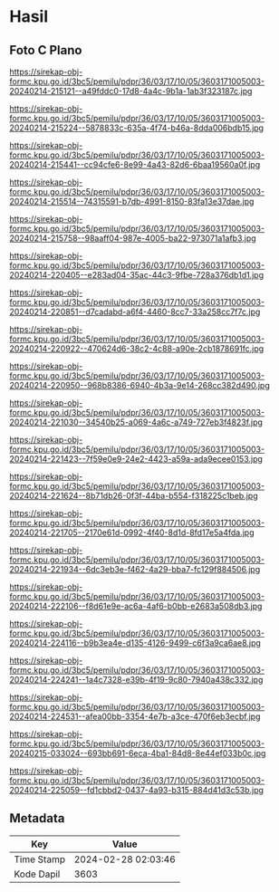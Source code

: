 # Hasil

## Foto C Plano

https://sirekap-obj-formc.kpu.go.id/3bc5/pemilu/pdpr/36/03/17/10/05/3603171005003-20240214-215121--a49fddc0-17d8-4a4c-9b1a-1ab3f323187c.jpg

https://sirekap-obj-formc.kpu.go.id/3bc5/pemilu/pdpr/36/03/17/10/05/3603171005003-20240214-215224--5878833c-635a-4f74-b46a-8dda006bdb15.jpg

https://sirekap-obj-formc.kpu.go.id/3bc5/pemilu/pdpr/36/03/17/10/05/3603171005003-20240214-215441--cc94cfe6-8e99-4a43-82d6-6baa19560a0f.jpg

https://sirekap-obj-formc.kpu.go.id/3bc5/pemilu/pdpr/36/03/17/10/05/3603171005003-20240214-215514--74315591-b7db-4991-8150-83fa13e37dae.jpg

https://sirekap-obj-formc.kpu.go.id/3bc5/pemilu/pdpr/36/03/17/10/05/3603171005003-20240214-215758--98aaff04-987e-4005-ba22-973071a1afb3.jpg

https://sirekap-obj-formc.kpu.go.id/3bc5/pemilu/pdpr/36/03/17/10/05/3603171005003-20240214-220405--e283ad04-35ac-44c3-9fbe-728a376db1d1.jpg

https://sirekap-obj-formc.kpu.go.id/3bc5/pemilu/pdpr/36/03/17/10/05/3603171005003-20240214-220851--d7cadabd-a6f4-4460-8cc7-33a258cc7f7c.jpg

https://sirekap-obj-formc.kpu.go.id/3bc5/pemilu/pdpr/36/03/17/10/05/3603171005003-20240214-220922--470624d6-38c2-4c88-a90e-2cb1878691fc.jpg

https://sirekap-obj-formc.kpu.go.id/3bc5/pemilu/pdpr/36/03/17/10/05/3603171005003-20240214-220950--968b8386-6940-4b3a-9e14-268cc382d490.jpg

https://sirekap-obj-formc.kpu.go.id/3bc5/pemilu/pdpr/36/03/17/10/05/3603171005003-20240214-221030--34540b25-a069-4a6c-a749-727eb3f4823f.jpg

https://sirekap-obj-formc.kpu.go.id/3bc5/pemilu/pdpr/36/03/17/10/05/3603171005003-20240214-221423--7f59e0e9-24e2-4423-a59a-ada9ecee0153.jpg

https://sirekap-obj-formc.kpu.go.id/3bc5/pemilu/pdpr/36/03/17/10/05/3603171005003-20240214-221624--8b71db26-0f3f-44ba-b554-f318225c1beb.jpg

https://sirekap-obj-formc.kpu.go.id/3bc5/pemilu/pdpr/36/03/17/10/05/3603171005003-20240214-221705--2170e61d-0992-4f40-8d1d-8fd17e5a4fda.jpg

https://sirekap-obj-formc.kpu.go.id/3bc5/pemilu/pdpr/36/03/17/10/05/3603171005003-20240214-221934--6dc3eb3e-f462-4a29-bba7-fc129f884506.jpg

https://sirekap-obj-formc.kpu.go.id/3bc5/pemilu/pdpr/36/03/17/10/05/3603171005003-20240214-222106--f8d61e9e-ac6a-4af6-b0bb-e2683a508db3.jpg

https://sirekap-obj-formc.kpu.go.id/3bc5/pemilu/pdpr/36/03/17/10/05/3603171005003-20240214-224116--b9b3ea4e-d135-4126-9499-c6f3a9ca6ae8.jpg

https://sirekap-obj-formc.kpu.go.id/3bc5/pemilu/pdpr/36/03/17/10/05/3603171005003-20240214-224241--1a4c7328-e39b-4f19-9c80-7940a438c332.jpg

https://sirekap-obj-formc.kpu.go.id/3bc5/pemilu/pdpr/36/03/17/10/05/3603171005003-20240214-224531--afea00bb-3354-4e7b-a3ce-470f6eb3ecbf.jpg

https://sirekap-obj-formc.kpu.go.id/3bc5/pemilu/pdpr/36/03/17/10/05/3603171005003-20240215-033024--693bb691-6eca-4ba1-84d8-8e44ef033b0c.jpg

https://sirekap-obj-formc.kpu.go.id/3bc5/pemilu/pdpr/36/03/17/10/05/3603171005003-20240214-225059--fd1cbbd2-0437-4a93-b315-884d41d3c53b.jpg


## Metadata

| Key        | Value               |
| ---------- | ------------------- |
| Time Stamp | 2024-02-28 02:03:46 |
| Kode Dapil | 3603                |



